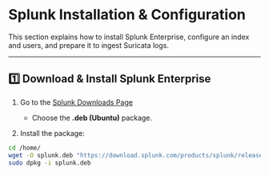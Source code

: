 # Splunk Installation & Configuration  

This section explains how to install Splunk Enterprise, configure an index and users, and prepare it to ingest Suricata logs.  

---

## 1️⃣ Download & Install Splunk Enterprise  

1. Go to the [Splunk Downloads Page](https://www.splunk.com/en_us/download/splunk-enterprise.html)  
   - Choose the **.deb (Ubuntu)** package.  

2. Install the package:
  
```bash
cd /home/
wget -O splunk.deb "https://download.splunk.com/products/splunk/releases/9.3.0/linux/splunk-9.3.0-xxxxxxx-linux-2.6-amd64.deb"
sudo dpkg -i splunk.deb
```

